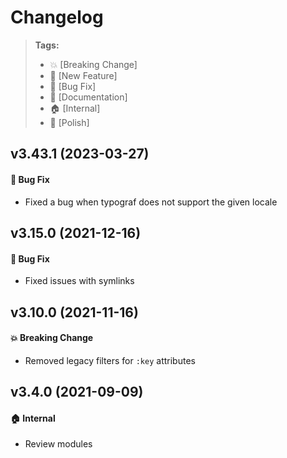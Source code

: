 Changelog
=========

> **Tags:**
> - :boom:       [Breaking Change]
> - :rocket:     [New Feature]
> - :bug:        [Bug Fix]
> - :memo:       [Documentation]
> - :house:      [Internal]
> - :nail_care:  [Polish]

## v3.43.1 (2023-03-27)

#### :bug: Bug Fix

* Fixed a bug when typograf does not support the given locale

## v3.15.0 (2021-12-16)

#### :bug: Bug Fix

* Fixed issues with symlinks

## v3.10.0 (2021-11-16)

#### :boom: Breaking Change

* Removed legacy filters for `:key` attributes

## v3.4.0 (2021-09-09)

#### :house: Internal

* Review modules
